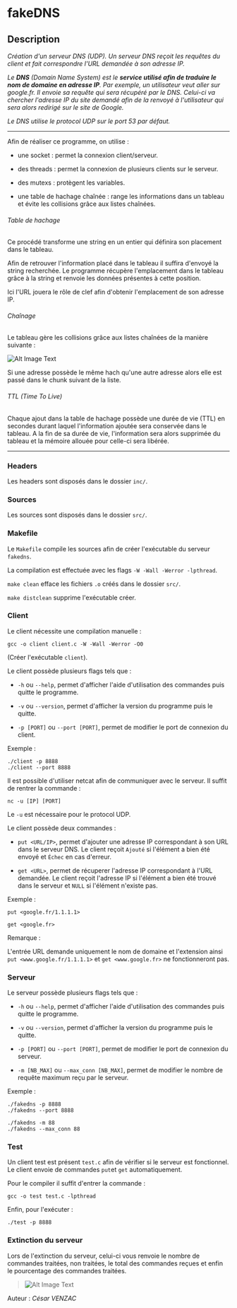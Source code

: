 # fakeDNS

## Description

*Création d'un serveur DNS (UDP). Un serveur DNS reçoit les requêtes du client et fait correspondre l'URL demandée à son adresse IP.*

*Le __DNS__ (Domain Name System) est le __service utilisé afin de traduire le nom de domaine en adresse IP__. Par exemple, un utilisateur veut aller sur google.fr. Il envoie sa requête qui sera récupéré par le DNS. Celui-ci va chercher l'adresse IP du site demandé afin de la renvoyé à l'utilisateur qui sera alors redirigé sur le site de Google.*

*Le DNS utilise le protocol UDP sur le port 53 par défaut.*

---

Afin de réaliser ce programme, on utilise :

- une socket : permet la connexion client/serveur.

- des threads : permet la connexion de plusieurs clients sur le serveur.

- des mutexs : protègent les variables.

- une table de hachage chaînée : range les informations dans un tableau et évite les collisions grâce aux listes chaînées.

###### Table de hachage

Ce procédé transforme une string en un entier qui définira son placement dans le tableau.

Afin de retrouver l'information placé dans le tableau il suffira d'envoyé la string recherchée. Le programme récupère l'emplacement dans le tableau grâce à la string et renvoie les données présentes à cette position.

Ici l'URL jouera le rôle de clef afin d'obtenir l'emplacement de son adresse IP.

###### Chaînage

Le tableau gère les collisions grâce aux listes chaînées de la manière suivante :

![Alt Image Text](https://user.oc-static.com/files/379001_380000/379571.png "Chaînage")

Si une adresse possède le même hach qu'une autre adresse alors elle est passé dans le chunk suivant de la liste.

###### TTL (Time To Live)

Chaque ajout dans la table de hachage possède une durée de vie (TTL) en secondes durant laquel l'information ajoutée sera conservée dans le tableau. A la fin de sa durée de vie, l'information sera alors supprimée du tableau et la mémoire allouée pour celle-ci sera libérée.

---

### Headers

Les headers sont disposés dans le dossier `inc/`.

### Sources

Les sources sont disposés dans le dossier `src/`.

### Makefile

Le `Makefile` compile les sources afin de créer l'exécutable du serveur `fakedns`. 

La compilation est effectuée avec les flags `-W -Wall -Werror -lpthread`.

`make clean` efface les fichiers `.o` créés dans le dossier `src/`.

`make distclean` supprime l'exécutable créer.

### Client

Le client nécessite une compilation manuelle :

	gcc -o client client.c -W -Wall -Werror -O0

(Créer l'exécutable `client`).

Le client possède plusieurs flags tels que :

- `-h` ou `--help`, permet d'afficher l'aide d'utilisation des commandes puis quitte le programme.

- `-v` ou `--version`, permet d'afficher la version du programme puis le quitte.

- `-p [PORT]` ou `--port [PORT]`, permet de modifier le port de connexion du client.

Exemple :

	./client -p 8888
	./client --port 8888

Il est possible d'utiliser netcat afin de communiquer avec le serveur. Il suffit de rentrer la commande :

	nc -u [IP] [PORT]

Le `-u` est nécessaire pour le protocol UDP.

Le client possède deux commandes :

- `put <URL/IP>`, permet d'ajouter une adresse IP correspondant à son URL dans le serveur DNS. Le client reçoit `Ajouté` si l'élément a bien été envoyé et `Échec` en cas d'erreur.

- `get <URL>`, permet de récuperer l'adresse IP correspondant à l'URL demandée. Le client reçoit l'adresse IP si l'élément a bien été trouvé dans le serveur et `NULL` si l'élément n'existe pas.

Exemple :

`put <google.fr/1.1.1.1>`

`get <google.fr>`

Remarque :

L'entrée URL demande uniquement le nom de domaine et l'extension ainsi `put <www.google.fr/1.1.1.1>` et `get <www.google.fr>` ne fonctionneront pas.

### Serveur

Le serveur possède plusieurs flags tels que :

- `-h` ou `--help`, permet d'afficher l'aide d'utilisation des commandes puis quitte le programme.

- `-v` ou `--version`, permet d'afficher la version du programme puis le quitte.

- `-p [PORT]` ou `--port [PORT]`, permet de modifier le port de connexion du serveur.

- `-m [NB_MAX]` ou `--max_conn [NB_MAX]`, permet de modifier le nombre de requête maximum reçu par le serveur.

Exemple :

	./fakedns -p 8888
	./fakedns --port 8888
>

	./fakedns -m 88
	./fakedns --max_conn 88

### Test

Un client test est présent `test.c` afin de vérifier si le serveur est fonctionnel. Le client envoie de commandes `put`et `get` automatiquement.

Pour le compiler il suffit d'entrer la commande :

	gcc -o test test.c -lpthread
	
Enfin, pour l'exécuter :

	./test -p 8888

### Extinction du serveur

Lors de l'extinction du serveur, celui-ci vous renvoie le nombre de commandes traitées, non traitées, le total des commandes reçues et enfin le pourcentage des commandes traitées.

>![Alt Image Text](https://image.noelshack.com/fichiers/2019/41/2/1570531155-fakedns.png "Moyenne")

Auteur : *César VENZAC*
